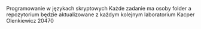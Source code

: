 Programowanie w językach skryptowych
Każde zadanie ma osoby folder a repozytorium będzie aktualizowane z każdym kolejnym laboratorium
Kacper Olenkiewicz 20470
